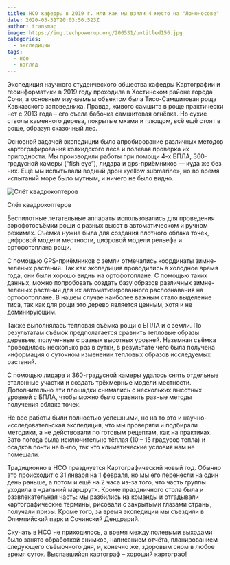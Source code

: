 ```yaml
---
title: НСО кафедры в 2019 г. или как мы взяли 4 место на "Ломоносове"
date: 2020-05-31T20:03:56.523Z
author: transmap
image: https://img.techpowerup.org/200531/untitled156.jpg
categories:
  - экспедиции
tags:
  - нсо
  - взгляд
---
```

Экспедиция научного студенческого общества кафедры Картографии и геоинформатики в 2019 году проходила в Хостинском районе города Сочи, а основным изучаемым объектом была Тисо-Самшитовая роща Кавказского заповедника. Правда, живого самшита в роще практически нет с 2013 года – его съела бабочка самшитовая огнёвка. Но сухие стволы каменного дерева, покрытые мхами и плющом, всё ещё стоят в роще, образуя сказочный лес.

Основной задачей экспедиции было апробирование различных методов картографирования колхидского леса и полевая проверка их пригодности. Мы производили работы при помощи 4-х БПЛА, 360-градусной камеры (“fish eye”), лидара и gps-приёмников — куда же без них. Ещё мы испытывали водный дрон «yellow submarine», но во время испытаний море было мутным, и ничего не было видно.

![Слёт квадрокоптеров](https://img.techpowerup.org/200531/anonim1.jpg)

Слёт квадрокоптеров

Беспилотные летательные аппараты использовались для проведения аэрофотосъёмки рощи с разных высот в автоматическом и ручном режимах. Съёмка нужна была для создания плотного облака точек, цифровой модели местности, цифровой модели рельефа и ортофотоплана рощи.

С помощью GPS-приёмников с земли отмечались координаты зимне-зелёных растений. Так как экспедиция проводились в холодное время года, они были хорошо видны на ортофотоплане. С помощью таких данных, можно попробовать создать базу образов различных зимне-зелёных растений для их автоматизированного распознавания на ортофотоплане. В нашем случае наиболее важным стало выделение тиса, так как для рощи это дерево является ценным, хотя и не доминирующим.

Также выполнялась тепловая съёмка рощи с БПЛА и с земли. По результатам съёмок предполагается сравнить тепловые образы деревьев, полученные с разных высотных уровней. Наземная съёмка проводилась несколько раз в сутки, в результате чего была получена информация о суточном изменении тепловых образов исследуемых растений.

С помощью лидара и 360-градусной камеры удалось снять отдельные эталонные участки и создать трёхмерные модели местности. Дополнительно эти площадки снимались с нескольких высотных уровней с БПЛА, чтобы можно было сравнить разные методы получения облака точек.

Не все работы были полностью успешными, но на то это и научно-исследовательская экспедиция, что мы проверяли и подбирали методики, а не действовали по готовым рецептам, как на практиках. Зато погода была исключительно тёплая (10 – 15 градусов тепла) и осадков почти не было, так что климатические условия нам не помешали.

Традиционно в НСО празднуется Картографический новый год. Обычно это происходит с 31 января на 1 февраля, но мы его перенесли на один день раньше, а потом и ещё на 2 часа из-за того, что часть группы уходила в «дальний маршрут». Кроме праздничного стола была и развлекательная часть: мы разбились на команды и отгадывали картографические термины, рисовали с закрытыми глазами страны, получали призы. Кроме того, за время экспедиции мы съездили в Олимпийский парк и Сочинский Дендрарий.

Скучать в НСО не приходилось, а время между полевыми выходами было занято обработкой снимков, написанием отчёта, планированием следующего съёмочного дня, и, конечно же, здоровым сном в любое время суток. Выспавшийся картограф – хороший картограф!
